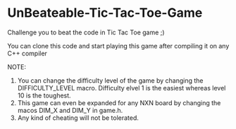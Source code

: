 # UnBeateable-Tic-Tac-Toe-Game
Challenge you to beat the code in Tic Tac Toe game ;)

You can clone this code and start playing this game after compiling it on any C++ compiler

NOTE:
1) You can change the difficulty level of the game by changing the DIFFICULTY_LEVEL macro. Difficulty elvel 1 is the easiest whereas
   level 10 is the toughest.
2) This game can even be expanded for any NXN board by changing the macos DIM_X and DIM_Y in game.h.
3) Any kind of cheating will not be tolerated.
